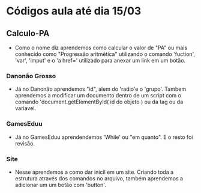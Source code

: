 # Códigos aula até dia 15/03

## Calculo-PA

  * Como o nome diz aprendemos como calcular o valor de "PA" ou mais conhecido como "Progressão aritmética" utilizando o comando 'fuction', 'var', 'imput' e o 'a href=' utilizado  para anexar um link em um botão.

### Danonão Grosso

  * Já no Danonão aprendemos "id", alem do 'radio'e o 'grupo'. Tambem aprendemos a modificar um documento dentro de um script com o comando 'document.getElementById( id do objeto ) ou da tag ou da variavel.

### GamesEduu

 * Já no GamesEduu aprendendemos 'While' ou "em quanto". E o resto foi revisão.

### Site

 * Nesse aprendemos a como dar inicil em um site. Criando toda a estrutura através dos comandos no arquivo, também aprendemos a adicionar um um botão com 'button'.
